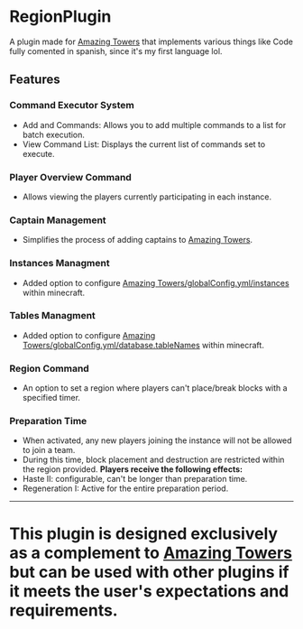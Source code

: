 # RegionPlugin
 A plugin made for [Amazing Towers](https://github.com/katanya04/The-Towers)  that implements various things like
 Code fully comented in spanish, since it's my first language lol.
## Features
### Command Executor System
- Add and Commands: Allows you to add multiple commands to a list for batch execution.
- View Command List: Displays the current list of commands set to execute.

### Player Overview Command
- Allows viewing the players currently participating in each instance.

### Captain Management
- Simplifies the process of adding captains to [Amazing Towers](https://github.com/katanya04/The-Towers).

### Instances Managment
- Added option to configure [Amazing Towers/globalConfig.yml/instances](https://github.com/katanya04/The-Towers) within minecraft.

### Tables Managment
- Added option to configure [Amazing Towers/globalConfig.yml/database.tableNames](https://github.com/katanya04/The-Towers) within minecraft.

### Region Command
- An option to set a region where players can't place/break blocks with a specified timer.

### Preparation Time
- When activated, any new players joining the instance will not be allowed to join a team.
- During this time, block placement and destruction are restricted within the region provided.
**Players receive the following effects:**
- Haste II: configurable, can't be longer than preparation time.
- Regeneration I: Active for the entire preparation period.
---
# This plugin is designed exclusively as a complement to [Amazing Towers](https://github.com/katanya04/The-Towers) but can be used with other plugins if it meets the user's expectations and requirements.
